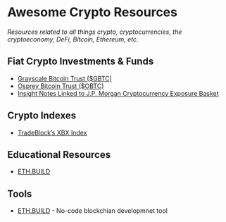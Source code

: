 # Awesome Crypto Resources

_Resources related to all things crypto, cryptocurrencies, the cryptoeconomy, DeFi, Bitcoin, Ethereum, etc._

## Fiat Crypto Investments & Funds

- [Grayscale Bitcoin Trust ($GBTC)](https://grayscale.co/bitcoin-investment-trust)
- [Osprey Bitcoin Trust ($OBTC)](https://ospreyfunds.io/products/)
- [Insight Notes Linked to J.P. Morgan Cryptocurrency Exposure Basket](https://www.coindesk.com/jpmorgan-to-launch-cryptocurrency-exposure-basket-of-bitcoin-proxy-stocks)

## Crypto Indexes

- [TradeBlock’s XBX Index](https://tradeblock.com/markets/index)

## Educational Resources

- [ETH.BUILD](https://eth.build/)

## Tools

- [ETH.BUILD](https://eth.build/) - No-code blockchian developmnet tool
